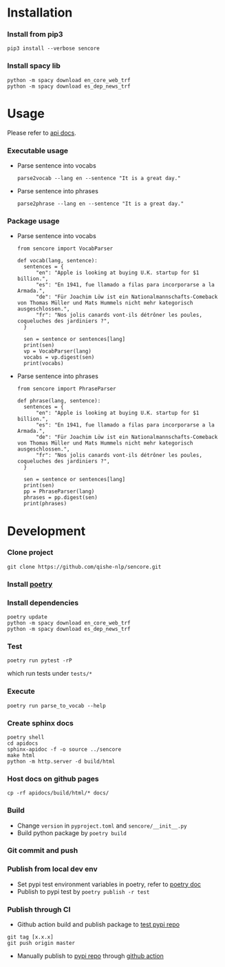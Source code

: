 # Installation 

### Install from pip3
``` 
pip3 install --verbose sencore
```

### Install spacy lib
```
python -m spacy download en_core_web_trf
python -m spacy download es_dep_news_trf
```

# Usage

Please refer to [api docs](https://qishe-nlp.github.io/sencore/).

### Executable usage
* Parse sentence into vocabs

  ```
  parse2vocab --lang en --sentence "It is a great day."
  ```

* Parse sentence into phrases

  ```
  parse2phrase --lang en --sentence "It is a great day."
  ```

### Package usage
* Parse sentence into vocabs

  ```
  from sencore import VocabParser 

  def vocab(lang, sentence):
    sentences = {
        "en": "Apple is looking at buying U.K. startup for $1 billion.",
        "es": "En 1941, fue llamado a filas para incorporarse a la Armada.",
        "de": "Für Joachim Löw ist ein Nationalmannschafts-Comeback von Thomas Müller und Mats Hummels nicht mehr kategorisch ausgeschlossen.",
        "fr": "Nos jolis canards vont-ils détrôner les poules, coqueluches des jardiniers ?",
    }

    sen = sentence or sentences[lang]
    print(sen)
    vp = VocabParser(lang)
    vocabs = vp.digest(sen)
    print(vocabs)

  ```

* Parse sentence into phrases

  ```
  from sencore import PhraseParser

  def phrase(lang, sentence):
    sentences = {
        "en": "Apple is looking at buying U.K. startup for $1 billion.",
        "es": "En 1941, fue llamado a filas para incorporarse a la Armada.",
        "de": "Für Joachim Löw ist ein Nationalmannschafts-Comeback von Thomas Müller und Mats Hummels nicht mehr kategorisch ausgeschlossen.",
        "fr": "Nos jolis canards vont-ils détrôner les poules, coqueluches des jardiniers ?",
    }

    sen = sentence or sentences[lang]
    print(sen)
    pp = PhraseParser(lang)
    phrases = pp.digest(sen)
    print(phrases)
  ```

# Development

### Clone project
```
git clone https://github.com/qishe-nlp/sencore.git
```

### Install [poetry](https://python-poetry.org/docs/)

### Install dependencies
```
poetry update
python -m spacy download en_core_web_trf
python -m spacy download es_dep_news_trf
```

### Test
```
poetry run pytest -rP
```
which run tests under `tests/*`


### Execute
```
poetry run parse_to_vocab --help
```

### Create sphinx docs
```
poetry shell
cd apidocs
sphinx-apidoc -f -o source ../sencore
make html
python -m http.server -d build/html
```

### Host docs on github pages
```
cp -rf apidocs/build/html/* docs/
```

### Build
* Change `version` in `pyproject.toml` and `sencore/__init__.py`
* Build python package by `poetry build`

### Git commit and push

### Publish from local dev env
* Set pypi test environment variables in poetry, refer to [poetry doc](https://python-poetry.org/docs/repositories/)
* Publish to pypi test by `poetry publish -r test`

### Publish through CI 

* Github action build and publish package to [test pypi repo](https://test.pypi.org/)

```
git tag [x.x.x]
git push origin master
```

* Manually publish to [pypi repo](https://pypi.org/) through [github action](https://github.com/qishe-nlp/sencore/actions/workflows/pypi.yml)

